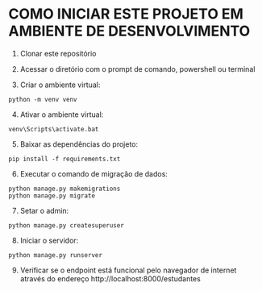 # COMO INICIAR ESTE PROJETO EM AMBIENTE DE DESENVOLVIMENTO

1. Clonar este repositório

2. Acessar o diretório com o prompt de comando, powershell ou terminal

3. Criar o ambiente virtual:

~~~
python -m venv venv
~~~

4. Ativar o ambiente virtual:

~~~
venv\Scripts\activate.bat
~~~

5. Baixar as dependências do projeto:

~~~
pip install -f requirements.txt
~~~

6. Executar o comando de migração de dados: 

~~~
python manage.py makemigrations
python manage.py migrate    
~~~

7. Setar o admin:

~~~
python manage.py createsuperuser
~~~

8. Iniciar o servidor:

~~~
python manage.py runserver
~~~

9. Verificar se o endpoint está funcional pelo navegador de internet através do endereço http://localhost:8000/estudantes